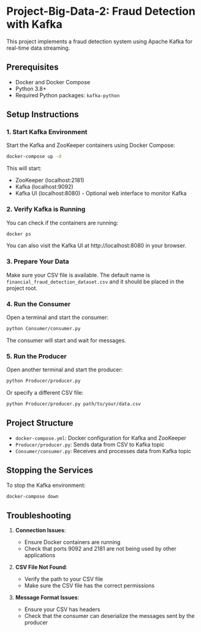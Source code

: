 # Project-Big-Data-2: Fraud Detection with Kafka

This project implements a fraud detection system using Apache Kafka for real-time data streaming.

## Prerequisites

- Docker and Docker Compose
- Python 3.8+
- Required Python packages: `kafka-python`

## Setup Instructions

### 1. Start Kafka Environment

Start the Kafka and ZooKeeper containers using Docker Compose:

```bash
docker-compose up -d
```

This will start:
- ZooKeeper (localhost:2181)
- Kafka (localhost:9092)
- Kafka UI (localhost:8080) - Optional web interface to monitor Kafka

### 2. Verify Kafka is Running

You can check if the containers are running:

```bash
docker ps
```

You can also visit the Kafka UI at http://localhost:8080 in your browser.

### 3. Prepare Your Data

Make sure your CSV file is available. The default name is `financial_fraud_detection_dataset.csv` and it should be placed in the project root.

### 4. Run the Consumer

Open a terminal and start the consumer:

```bash
python Consumer/consumer.py
```

The consumer will start and wait for messages.

### 5. Run the Producer

Open another terminal and start the producer:

```bash
python Producer/producer.py
```

Or specify a different CSV file:

```bash
python Producer/producer.py path/to/your/data.csv
```

## Project Structure

- `docker-compose.yml`: Docker configuration for Kafka and ZooKeeper
- `Producer/producer.py`: Sends data from CSV to Kafka topic
- `Consumer/consumer.py`: Receives and processes data from Kafka topic

## Stopping the Services

To stop the Kafka environment:

```bash
docker-compose down
```

## Troubleshooting

1. **Connection Issues**:
   - Ensure Docker containers are running
   - Check that ports 9092 and 2181 are not being used by other applications

2. **CSV File Not Found**:
   - Verify the path to your CSV file
   - Make sure the CSV file has the correct permissions

3. **Message Format Issues**:
   - Ensure your CSV has headers
   - Check that the consumer can deserialize the messages sent by the producer